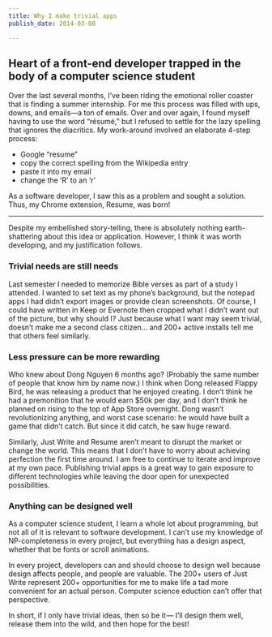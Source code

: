 ```yaml
---
title: Why I make trivial apps
publish_date: 2014-03-08

---
```


## Heart of a front-end developer trapped in the body of a computer science student


Over the last several months,
I’ve been riding the emotional roller coaster that is finding a summer internship.
For me this process was filled with ups, downs, and emails—a ton of emails.
Over and over again, I found myself having to use the word “résumé,”
but I refused to settle for the lazy spelling that ignores the diacritics.
My work-around involved an elaborate 4-step process:

 - Google “resume”
 - copy the correct spelling from the Wikipedia entry
 - paste it into my email
 - change the ‘R’ to an ‘r’

As a software developer, I saw this as a problem and sought a solution.
Thus, my Chrome extension, Resume, was born!

------

Despite my embellished story-telling,
there is absolutely nothing earth-shattering about this idea or application.
However, I think it was worth developing, and my justification follows.


### Trivial needs are still needs

Last semester I needed to memorize Bible verses as part of a study I attended.
I wanted to set text as my phone’s background,
but the notepad apps I had didn’t export images or provide clean screenshots.
Of course, I could have written in Keep or Evernote
then cropped what I didn’t want out of the picture, but why should I?
Just because what I want may seem trivial,
doesn’t make me a second class citizen…
and 200+ active installs tell me that others feel similarly.


### Less pressure can be more rewarding

Who knew about Dong Nguyen 6 months ago?
(Probably the same number of people that know him by name now.)
I think when Dong released Flappy Bird,
he was releasing a product that he enjoyed creating.
I don’t think he had a premonition that he would earn $50k per day,
and I don’t think he planned on rising to the top of App Store overnight.
Dong wasn’t revolutionizing anything, and worst case scenario:
he would have built a game that didn’t catch.
But since it did catch, he saw huge reward.

Similarly, Just Write and Resume aren’t meant to disrupt the market or change the world.
This means that I don’t have to worry about achieving perfection the first time around.
I am free to continue to iterate and improve at my own pace.
Publishing trivial apps is a great way to gain exposure to different technologies
while leaving the door open for unexpected possibilities.


### Anything can be designed well

As a computer science student, I learn a whole lot about programming,
but not all of it is relevant to software development.
I can’t use my knowledge of NP-completeness in every project,
but everything has a design aspect, whether that be fonts or scroll animations.

In every project, developers can and should choose to design well
because design affects people, and people are valuable.
The 200+ users of Just Write represent 200+ opportunities
for me to make life a tad more convenient for an actual person.
Computer science eduction can’t offer that perspective.

In short, if I only have trivial ideas, then so be it —
I’ll design them well, release them into the wild, and then hope for the best!
